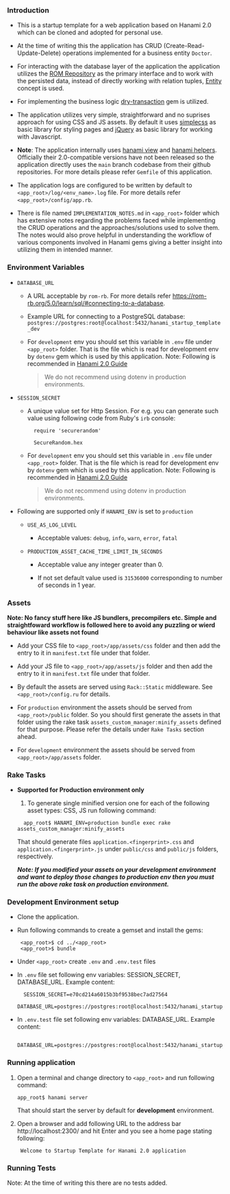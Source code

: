 ### Introduction

* This is a startup template for a web application based on Hanami 2.0 which can be cloned and adopted for personal use.

* At the time of writing this the application has CRUD (Create-Read-Update-Delete) operations implemented for a business entity `Doctor`. 

* For interacting with the database layer of the application the application utilizes the [ROM Repository](https://rom-rb.org/learn/repository/5.2/) as the primary interface and to work with the persisted data, instead of directly working with relation tuples, [Entity](https://rom-rb.org/learn/core/5.2/structs/#auto-struct-with-custom-classes) concept is used.

* For implementing the business logic [dry-transaction](https://dry-rb.org/gems/dry-transaction/0.13/) gem is utilized. 

* The application utilizes very simple, straightforward and no suprises approach for using CSS and JS assets. By default it uses [simplecss](https://simplecss.org/) as basic library for styling pages and [jQuery](https://api.jquery.com/) as basic library for working with Javascript.

* **Note**: The application internally uses [hanami view](https://github.com/hanami/view) and [hanami helpers](https://github.com/hanami/helpers). Officially their 2.0-compatible versions have not been released so the application directly uses the `main` branch
  codebase from their github repositories. For more details please refer `Gemfile` of
  this application.

* The application logs are configured to be written by default to `<app_root>/log/<env_name>.log` file. For more details refer `<app_root>/config/app.rb`.

* There is file named `IMPLEMENTATION_NOTES.md` in `<app_root>` folder which has extensive notes regarding the problems faced while implementing the CRUD operations and the approaches/solutions used to solve them. The notes would also prove helpful in understanding the workflow of various components involved in Hanami gems giving a better insight into utilizing them in intended manner.

### Environment Variables

* `DATABASE_URL`

  * A URL acceptable by `rom-rb`. For more details refer https://rom-rb.org/5.0/learn/sql/#connecting-to-a-database.

  * Example URL for connecting to a PostgreSQL database: `postgres://postgres:root@localhost:5432/hanami_startup_template_dev`

  * For `development` env you should set this variable in `.env` file under `<app_root>` folder. That is the file which is read for development env by `dotenv` gem which is used by this application. Note: Following is recommended in [Hanami 2.0 Guide](https://guides.hanamirb.org/v2.0/app/settings/#using-dotenv-to-manage-environment-variables)

    >We do not recommend using dotenv in production environments.

* `SESSION_SECRET`

  * A unique value set for Http Session. For e.g. you can generate such value using following code from Ruby's `irb` console:

    ```
      require 'securerandom'

      SecureRandom.hex
    ```

  * For `development` env you should set this variable in `.env` file under `<app_root>` folder. That is the file which is read for development env by `dotenv` gem which is used by this application. Note: Following is recommended in [Hanami 2.0 Guide](https://guides.hanamirb.org/v2.0/app/settings/#using-dotenv-to-manage-environment-variables)

    >We do not recommend using dotenv in production environments.

* Following are supported only if `HANAMI_ENV` is set to `production`

  * `USE_AS_LOG_LEVEL`

    * Acceptable values: `debug`, `info`, `warn`, `error`, `fatal`

  * `PRODUCTION_ASSET_CACHE_TIME_LIMIT_IN_SECONDS`

    * Acceptable value any integer greater than 0.

    * If not set default value used is `31536000` corresponding to number of seconds in 1 year.

### Assets

**Note: No fancy stuff here like JS bundlers, precompilers etc. Simple and straightfoward workflow is followed here to avoid any puzzling or wierd behaviour like assets not found**

* Add your CSS file to `<app_root>/app/assets/css` folder and then add the entry to it in `manifest.txt` file under that folder.

* Add your JS file to `<app_root>/app/assets/js` folder and then add the entry to it in `manifest.txt` file under that folder.

* By default the assets are served using `Rack::Static` middleware. See `<app_root>/config.ru` for details.

* For `production` environment the assets should be served from `<app_root>/public` folder. So you should first generate the assets in that folder using the rake task `assets_custom_manager:minify_assets` defined for that purpose. Please refer the details under `Rake Tasks` section ahead.

* For `development` environment the assets should be served from `<app_root>/app/assets` folder.

### Rake Tasks

* **Supported for Production environment only**

  1. To generate single minified version one for each of the following asset types: CSS, JS run following command:

  ```
    app_root$ HANAMI_ENV=production bundle exec rake assets_custom_manager:minify_assets
  ```

    That should generate files `application.<fingerprint>.css` and `application.<fingerprint>.js` under `public/css` and `public/js` folders, respectively.

    ***Note: If you modified your assets on your development environment and want to deploy those changes to production env then you must run the above rake task on production environment.***


### Development Environment setup

* Clone the application.

* Run following commands to create a gemset and install the gems:

  ```
   <app_root>$ cd ../<app_root>
   <app_root>$ bundle
  ```

* Under `<app_root>` create `.env` and `.env.test` files

* In `.env` file set following env variables: SESSION_SECRET, DATABASE_URL. Example content:

  ```
    SESSION_SECRET=e70cd214a6015b3bf9538bec7ad27564
    DATABASE_URL=postgres://postgres:root@localhost:5432/hanami_startup_template_dev
  ```

* In `.env.test` file set following env variables: DATABASE_URL. Example content:

  ```
    DATABASE_URL=postgres://postgres:root@localhost:5432/hanami_startup_template_test
  ```
  
 ### Running application
 
 1. Open a terminal and change directory to `<app_root>` and run following command:
 
    ```
	app_root$ hanami server
	```
	
	That should start the server by default for **development** environment.

 2. Open a browser and add following URL to the address bar http://localhost:2300/ and hit Enter and you see a home page stating following:

	```
     Welcome to Startup Template for Hanami 2.0 application
	```
	
### Running Tests

Note: At the time of writing this there are no tests added.
